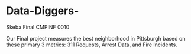 # Data-Diggers-
Skeba Final CMPINF 0010 


Our Final project measures the best neighborhood in Pittsburgh based on these primary 3 metrics: 311 Requests, Arrest Data, and Fire Incidents. 


